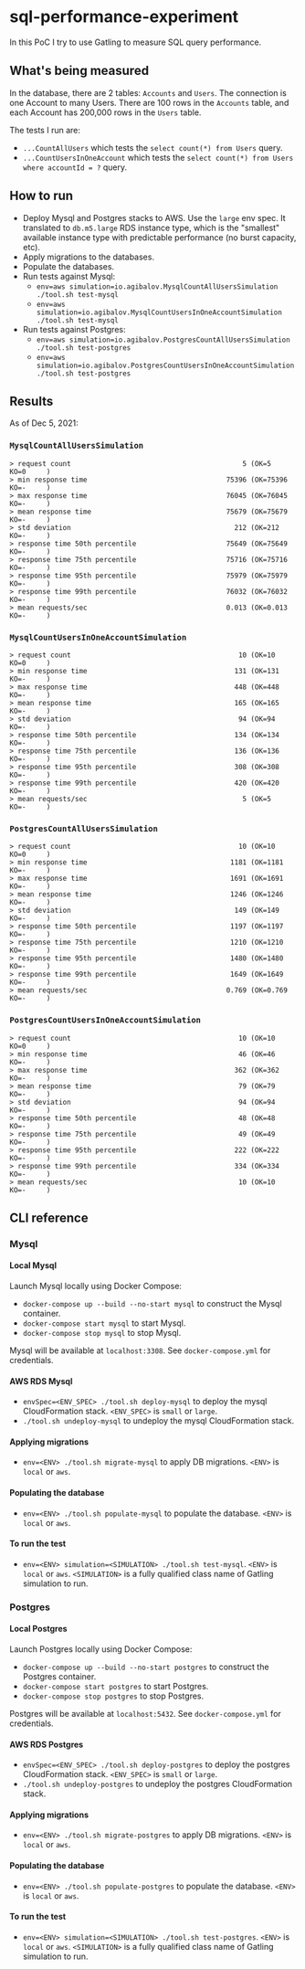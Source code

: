 # sql-performance-experiment

In this PoC I try to use Gatling to measure SQL query performance.

## What's being measured

In the database, there are 2 tables: `Accounts` and `Users`. The connection is one Account to many Users. There are 100 rows in the `Accounts` table, and each Account has 200,000 rows in the `Users` table.

The tests I run are:

* `...CountAllUsers` which tests the `select count(*) from Users` query.
* `...CountUsersInOneAccount` which tests the `select count(*) from Users where accountId = ?` query.

## How to run

* Deploy Mysql and Postgres stacks to AWS. Use the `large` env spec. It translated to `db.m5.large` RDS instance type, which is the "smallest" available instance type with predictable performance (no burst capacity, etc).
* Apply migrations to the databases.
* Populate the databases.
* Run tests against Mysql:
  * `env=aws simulation=io.agibalov.MysqlCountAllUsersSimulation ./tool.sh test-mysql`
  * `env=aws simulation=io.agibalov.MysqlCountUsersInOneAccountSimulation ./tool.sh test-mysql`
* Run tests against Postgres:
  * `env=aws simulation=io.agibalov.PostgresCountAllUsersSimulation ./tool.sh test-postgres`
  * `env=aws simulation=io.agibalov.PostgresCountUsersInOneAccountSimulation ./tool.sh test-postgres`

## Results

As of Dec 5, 2021:

### `MysqlCountAllUsersSimulation`
```
> request count                                          5 (OK=5      KO=0     )
> min response time                                  75396 (OK=75396  KO=-     )
> max response time                                  76045 (OK=76045  KO=-     )
> mean response time                                 75679 (OK=75679  KO=-     )
> std deviation                                        212 (OK=212    KO=-     )
> response time 50th percentile                      75649 (OK=75649  KO=-     )
> response time 75th percentile                      75716 (OK=75716  KO=-     )
> response time 95th percentile                      75979 (OK=75979  KO=-     )
> response time 99th percentile                      76032 (OK=76032  KO=-     )
> mean requests/sec                                  0.013 (OK=0.013  KO=-     )
```

### `MysqlCountUsersInOneAccountSimulation`
```
> request count                                         10 (OK=10     KO=0     )
> min response time                                    131 (OK=131    KO=-     )
> max response time                                    448 (OK=448    KO=-     )
> mean response time                                   165 (OK=165    KO=-     )
> std deviation                                         94 (OK=94     KO=-     )
> response time 50th percentile                        134 (OK=134    KO=-     )
> response time 75th percentile                        136 (OK=136    KO=-     )
> response time 95th percentile                        308 (OK=308    KO=-     )
> response time 99th percentile                        420 (OK=420    KO=-     )
> mean requests/sec                                      5 (OK=5      KO=-     )
```

### `PostgresCountAllUsersSimulation`
```
> request count                                         10 (OK=10     KO=0     )
> min response time                                   1181 (OK=1181   KO=-     )
> max response time                                   1691 (OK=1691   KO=-     )
> mean response time                                  1246 (OK=1246   KO=-     )
> std deviation                                        149 (OK=149    KO=-     )
> response time 50th percentile                       1197 (OK=1197   KO=-     )
> response time 75th percentile                       1210 (OK=1210   KO=-     )
> response time 95th percentile                       1480 (OK=1480   KO=-     )
> response time 99th percentile                       1649 (OK=1649   KO=-     )
> mean requests/sec                                  0.769 (OK=0.769  KO=-     )
```

### `PostgresCountUsersInOneAccountSimulation`
```
> request count                                         10 (OK=10     KO=0     )
> min response time                                     46 (OK=46     KO=-     )
> max response time                                    362 (OK=362    KO=-     )
> mean response time                                    79 (OK=79     KO=-     )
> std deviation                                         94 (OK=94     KO=-     )
> response time 50th percentile                         48 (OK=48     KO=-     )
> response time 75th percentile                         49 (OK=49     KO=-     )
> response time 95th percentile                        222 (OK=222    KO=-     )
> response time 99th percentile                        334 (OK=334    KO=-     )
> mean requests/sec                                     10 (OK=10     KO=-     )
```

## CLI reference

### Mysql

#### Local Mysql

Launch Mysql locally using Docker Compose:

* `docker-compose up --build --no-start mysql` to construct the Mysql container.
* `docker-compose start mysql` to start Mysql.
* `docker-compose stop mysql` to stop Mysql.

Mysql will be available at `localhost:3308`. See `docker-compose.yml` for credentials.

#### AWS RDS Mysql

* `envSpec=<ENV_SPEC> ./tool.sh deploy-mysql` to deploy the mysql CloudFormation stack. `<ENV_SPEC>` is `small` or `large`.
* `./tool.sh undeploy-mysql` to undeploy the mysql CloudFormation stack.

#### Applying migrations

* `env=<ENV> ./tool.sh migrate-mysql` to apply DB migrations. `<ENV>` is `local` or `aws`.

#### Populating the database

* `env=<ENV> ./tool.sh populate-mysql` to populate the database. `<ENV>` is `local` or `aws`.

#### To run the test

* `env=<ENV> simulation=<SIMULATION> ./tool.sh test-mysql`. `<ENV>` is `local` or `aws`. `<SIMULATION>` is a fully qualified class name of Gatling simulation to run.

### Postgres

#### Local Postgres

Launch Postgres locally using Docker Compose:

* `docker-compose up --build --no-start postgres` to construct the Postgres container.
* `docker-compose start postgres` to start Postgres.
* `docker-compose stop postgres` to stop Postgres.

Postgres will be available at `localhost:5432`.  See `docker-compose.yml` for credentials.

#### AWS RDS Postgres

* `envSpec=<ENV_SPEC> ./tool.sh deploy-postgres` to deploy the postgres CloudFormation stack. `<ENV_SPEC>` is `small` or `large`.
* `./tool.sh undeploy-postgres` to undeploy the postgres CloudFormation stack.

#### Applying migrations

* `env=<ENV> ./tool.sh migrate-postgres` to apply DB migrations. `<ENV>` is `local` or `aws`.

#### Populating the database

* `env=<ENV> ./tool.sh populate-postgres` to populate the database. `<ENV>` is `local` or `aws`.

#### To run the test

* `env=<ENV> simulation=<SIMULATION> ./tool.sh test-postgres`. `<ENV>` is `local` or `aws`. `<SIMULATION>` is a fully qualified class name of Gatling simulation to run.
